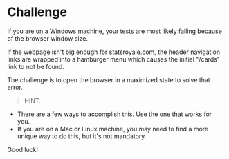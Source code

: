 # Challenge

If you are on a Windows machine, your tests are most likely failing because of the browser window size.

If the webpage isn't big enough for statsroyale.com, the header navigation links are wrapped into a hamburger menu which causes the initial "/cards" link to not be found.

The challenge is to open the browser in a maximized state to solve that error.

> HINT:
* There are a few ways to accomplish this. Use the one that works for you.
* If you are on a Mac or Linux machine, you may need to find a more unique way to do this, but it's not mandatory.

Good luck!
